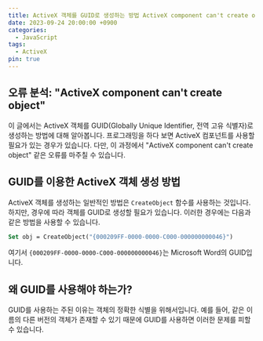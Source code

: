 ```yaml
---
title: ActiveX 객체를 GUID로 생성하는 방법 ActiveX component can't create object
date: 2023-09-24 20:00:00 +0900
categories:
  - JavaScript
tags:
  - ActiveX
pin: true
---
```


## 오류 분석: "ActiveX component can't create object"

이 글에서는 ActiveX 객체를 GUID(Globally Unique Identifier, 전역 고유 식별자)로 생성하는 방법에 대해 알아봅니다. 프로그래밍을 하다 보면 ActiveX 컴포넌트를 사용할 필요가 있는 경우가 있습니다. 다만, 이 과정에서 "ActiveX component can't create object" 같은 오류를 마주칠 수 있습니다.

## GUID를 이용한 ActiveX 객체 생성 방법

ActiveX 객체를 생성하는 일반적인 방법은 `CreateObject` 함수를 사용하는 것입니다. 하지만, 경우에 따라 객체를 GUID로 생성할 필요가 있습니다. 이러한 경우에는 다음과 같은 방법을 사용할 수 있습니다.

```vb
Set obj = CreateObject("{000209FF-0000-0000-C000-000000000046}")
```

여기서 `{000209FF-0000-0000-C000-000000000046}`는 Microsoft Word의 GUID입니다.

## 왜 GUID를 사용해야 하는가?

GUID를 사용하는 주된 이유는 객체의 정확한 식별을 위해서입니다. 예를 들어, 같은 이름의 다른 버전의 객체가 존재할 수 있기 때문에 GUID를 사용하면 이러한 문제를 피할 수 있습니다.

## 주의 사항

ActiveX 객체를 GUID로 생성할 때는 해당 컴포넌트가 시스템에 등록되어 있어야 합니다. 등록되지 않은 경우에는 위에서 언급한 오류가 발생할 수 있습니다.

## 결론

GUID를 이용하여 ActiveX 객체를 생성하는 방법은 프로그래밍에서 특수한 경우에 사용됩니다. 이 방법을 사용하면 객체의 버전 충돌 같은 문제를 미리 방지할 수 있습니다. 하지만 해당 컴포넌트가 시스템에 정확하게 등록되어 있어야만 사용 가능하므로 이 점을 주의해야 합니다.